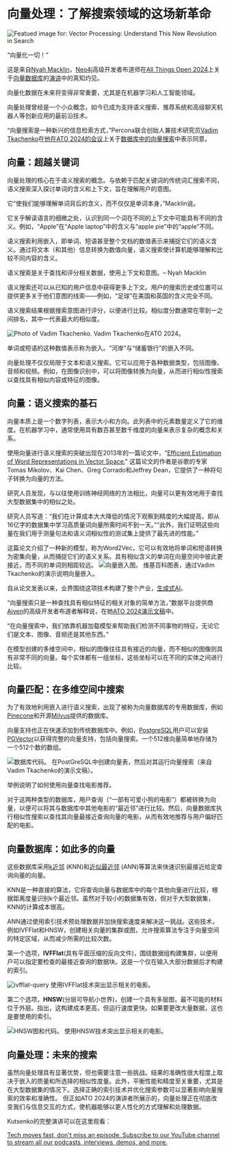 # 向量处理：了解搜索领域的这场新革命

![Featued image for: Vector Processing: Understand This New Revolution in Search](https://cdn.thenewstack.io/media/2025/01/d364ee52-ato-nyah_macklin-1024x768.jpg)

“向量化一切！”

这是来自[Nyah Macklin](https://github.com/MacklinEngineering)，[Neo4j](https://neo4j.com/company/)高级开发者布道师在[All Things Open 2024](https://thenewstack.io/all-things-open-whats-your-future-as-a-developer/)上关于[向量数据库](https://thenewstack.io/integrating-vector-databases-with-existing-it-infrastructure/)的[演讲](https://2024.allthingsopen.org/sessions/understanding-vector-databases)中的真知灼见。

向量化数据在未来将变得非常重要，尤其是在机器学习和人工智能领域。

向量处理曾经是一个小众概念，如今已成为支持语义搜索、推荐系统和高级聊天机器人等创新应用的最前沿技术。

“向量搜索是一种新兴的信息检索方式，”Percona联合创始人兼技术研究员[Vadim Tkachenko](https://www.linkedin.com/in/vadimtk/)在[他在ATO 2024的会议](https://x.com/Joab_Jackson/status/1850920276243984831)上关于[数据库中的向量搜索](https://www.youtube.com/watch?v=KGGml9pEORM)中表示同意。

## 向量：超越关键词

向量处理的核心在于语义搜索的概念。与依赖于匹配关键词的传统词汇搜索不同，语义搜索深入探讨单词的含义和上下文，旨在理解用户的意图。

它“使我们能够理解单词背后的含义，而不仅仅是单词本身，”Macklin说。

它关乎解读语言的细微之处，认识到同一个词在不同的上下文中可能具有不同的含义。例如，“Apple”在“Apple laptop”中的含义与“apple pie”中的“apple”不同。

语义搜索利用嵌入，即单词、短语甚至整个文档的数值表示来捕捉它们的语义含义。通过将文本（和其他）信息转换为数值向量，语义搜索使计算机能够理解和比较不同内容的含义。

语义搜索是关于查找和评分相关数据，使用上下文和意图。– Nyah Macklin

语义搜索还可以从已知的用户信息中获得更多上下文。用户的搜索历史或位置可以提供更多关于他们意图的线索——例如，“足球”在美国和英国的含义完全不同。

语义搜索结果根据搜索意图进行评分，以便进行比较。相似度分数通常在零到一之间排名，其中一代表最大的相似度。

![Photo of Vadim Tkachenko.](https://cdn.thenewstack.io/media/2025/01/03ae54cf-ato-vadim_tkachenko-300x225.jpg)
Vadim Tkachenko在ATO 2024。

单词或短语的这种数值表示称为嵌入。“河岸”与“储蓄银行”的嵌入不同。

向量处理不仅仅局限于文本和语义搜索。它可以应用于各种数据类型，包括图像、音频和视频。例如，在图像识别中，可以将图像转换为向量，从而进行相似性搜索以查找具有相似内容或特征的图像。

## 向量：语义搜索的基石

向量本质上是一个数字列表，表示大小和方向。此列表中的元素数量定义了它的维度。在机器学习中，通常使用具有数百甚至数千维度的向量来表示复杂的概念和关系。

使用向量进行语义搜索的突破出现在2013年的一篇论文中，“[Efficient Estimation of Word Representations in Vector Space.](https://arxiv.org/abs/1301.3781)” 这篇论文的作者是谷歌的专家Tomas Mikolov、Kai Chen、Greg Corrado和Jeffrey Dean，它提供了一种将句子转换为向量的方法。

研究人员发现，与以往使用训练神经网络的方法相比，向量可以更有效地用于查找大型数据集中的相似之处。

研究人员写道：“我们在计算成本大大降低的情况下观察到精度的大幅提高，即从16亿字的数据集中学习高质量词向量所需时间不到一天。”“此外，我们证明这些向量在我们用于测量句法和语义词相似性的测试集上提供了最先进的性能。”

这篇论文介绍了一种新的模型，称为Word2Vec，它可以有效地将单词和短语转换为密集向量，从而捕捉它们的语义关系。具有相似含义的单词在向量空间中彼此更接近，而不同的单词则相距较远。
![向量嵌入图。](https://cdn.thenewstack.io/media/2025/01/6a2d8b9b-ato24-vectory-tkachenko-percoa-vector_embeddings-02.png)
维基百科图表，通过Vadim Tkachenko的演示说明向量嵌入。


自从论文发表以来，业界围绕这项技术构建了整个产业，[生成式AI](https://thenewstack.io/generative-ai-is-just-the-beginning-heres-why-autonomous-ai-is-next/)。

“向量搜索只是一种查找具有相似特征的相关对象的简单方法，”数据平台提供商[Aiven](https://aiven.io/about)的高级开发者布道者解释说，在她[ATO 2024演示文稿](https://2024.allthingsopen.org/sessions/vector-search-in-modern-databases)中。

“在向量搜索中，我们依靠机器加载模型来帮助我们检测不同事物的特征，无论它们是文本、图像、音频还是其他东西。”

在模型创建的多维空间中，相似的图像往往具有接近的向量，而不相似的图像则具有非常不同的向量。每个实体都有一组坐标，这些坐标可以在不同的实体之间进行比较。

## 向量匹配：在多维空间中搜索
为了有效地利用嵌入进行语义搜索，出现了被称为向量数据库的专用数据库，例如[Pinecone](https://www.pinecone.io/?utm_content=inline+mention)和开源[Milvus](https://milvus.io/)提供的数据库。

向量支持也正在快速添加到传统数据库中。例如，[PostgreSQL](https://thenewstack.io/postgresql-17-gets-incremental-backup-sql-queries-for-json/)用户可以安装[PGVector](https://github.com/pgvector/pgvector)以获得完整的向量支持，包括向量搜索。一个512维向量简单地存储为一个512个数的数组。

![数据库代码。](https://cdn.thenewstack.io/media/2025/01/54d29573-ato24-vectory-tkachenko-percoa-vector_db-01.png)
在PostGreSQL中创建向量表，然后对其运行向量搜索（来自Vadim Tkachenko的演示文稿）。

举例说明了如何使用向量查找电影推荐。

对于这两种类型的数据库，用户查询（“一部有可爱小狗的电影”）都被转换为向量，以便可以将其与数据库中其他电影的“最近邻”进行比较。然后，向量数据库执行相似性搜索以查找其向量最接近查询向量的电影，从而有效地推荐与用户偏好匹配的电影。

## 向量数据库：如此多的向量
这些数据库采用[k近邻](https://www.ibm.com/think/topics/knn) (KNN)和[近似最近邻](https://www.mongodb.com/resources/basics/ann-search) (ANN)等算法来快速识别最接近给定查询向量的向量。

KNN是一种直接的算法，它将查询向量与数据库中的每个其他向量进行比较，根据距离度量识别k个最近邻。虽然对于较小的数据集有效，但对于大型数据集，KNN的计算成本很高。

ANN通过使用索引技术预处理数据并加快搜索速度来解决这一挑战。这些技术，例如IVFFlat和HNSW，创建相关向量的集群或图，允许搜索算法专注于向量空间的特定区域，从而减少所需的比较次数。

第一个选项，**IVFFlat**(具有平面压缩的反向文件)，围绕数据组构建集群，以便用户可以指定要检查的最接近查询的数据块。这是一个仅在输入大部分数据后才构建的索引。

![ivfflat-query](https://cdn.thenewstack.io/media/2025/01/bf58ee98-ato-kutsenko-vector-01-1024x587.png)
使用IVFFlat技术突出显示相关的电影。

第二个选项，**HNSW**(分层可导航小世界)，创建一个具有多层图，最不可能的材料位于外层。指出，这构建成本更高，但运行速度更快。如果要更改大量数据，这也是要使用的索引。

![HNSW图和代码。](https://cdn.thenewstack.io/media/2025/01/91c5c91e-ato-kutsenko-vector-hnsw-02-1024x573.png)
使用HNSW技术突出显示相关的电影。

## 向量处理：未来的搜索
虽然向量处理具有显著优势，但也需要注意一些挑战。结果的准确性很大程度上取决于嵌入的质量和所选择的相似性度量。此外，平衡性能和精度至关重要，尤其是在大型数据集的情况下。选择正确的索引技术并优化搜索参数可以显著影响向量搜索的效率和准确性。
但正如ATO 2024的演讲者所展示的，向量处理正在彻底改变我们与信息交互的方式，使机器能够以更人性化的方式理解和处理数据。

Kutsenko的完整演讲可以在这里观看：

[Tech moves fast, don't miss an episode. Subscribe to our YouTube channel to stream all our podcasts, interviews, demos, and more.](https://youtube.com/thenewstack?sub_confirmation=1)